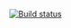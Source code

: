 [![Build status](https://ci.appveyor.com/api/projects/status/ckx846prxh54tfxy?svg=true)](https://ci.appveyor.com/project/TatyanaShakhmina/ajs-async-1)

